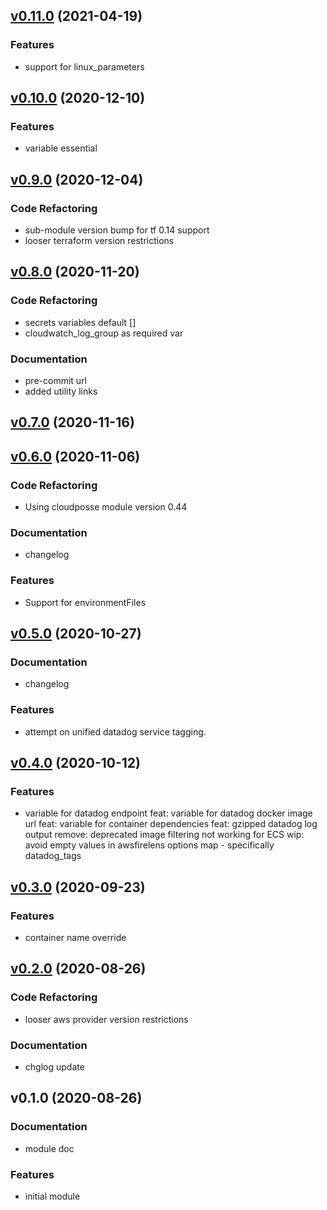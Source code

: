 
<a name="v0.11.0"></a>
## [v0.11.0](https://github.com/basefarm/terraform-aws-ecs-container-definition/compare/v0.10.0...v0.11.0) (2021-04-19)

### Features

* support for linux_parameters


<a name="v0.10.0"></a>
## [v0.10.0](https://github.com/basefarm/terraform-aws-ecs-container-definition/compare/v0.9.0...v0.10.0) (2020-12-10)

### Features

* variable essential


<a name="v0.9.0"></a>
## [v0.9.0](https://github.com/basefarm/terraform-aws-ecs-container-definition/compare/v0.8.0...v0.9.0) (2020-12-04)

### Code Refactoring

* sub-module version bump for tf 0.14 support
* looser terraform version restrictions


<a name="v0.8.0"></a>
## [v0.8.0](https://github.com/basefarm/terraform-aws-ecs-container-definition/compare/v0.7.0...v0.8.0) (2020-11-20)

### Code Refactoring

* secrets variables default []
* cloudwatch_log_group as required var

### Documentation

* pre-commit url
* added utility links


<a name="v0.7.0"></a>
## [v0.7.0](https://github.com/basefarm/terraform-aws-ecs-container-definition/compare/v0.6.0...v0.7.0) (2020-11-16)


<a name="v0.6.0"></a>
## [v0.6.0](https://github.com/basefarm/terraform-aws-ecs-container-definition/compare/v0.5.0...v0.6.0) (2020-11-06)

### Code Refactoring

* Using cloudposse module version 0.44

### Documentation

* changelog

### Features

* Support for environmentFiles


<a name="v0.5.0"></a>
## [v0.5.0](https://github.com/basefarm/terraform-aws-ecs-container-definition/compare/v0.4.0...v0.5.0) (2020-10-27)

### Documentation

* changelog

### Features

* attempt on unified datadog service tagging.


<a name="v0.4.0"></a>
## [v0.4.0](https://github.com/basefarm/terraform-aws-ecs-container-definition/compare/v0.3.0...v0.4.0) (2020-10-12)

### Features

* variable for datadog endpoint feat: variable for datadog docker image url feat: variable for container dependencies feat: gzipped datadog log output remove: deprecated image filtering not working for ECS wip: avoid empty values in awsfirelens options map - specifically datadog_tags


<a name="v0.3.0"></a>
## [v0.3.0](https://github.com/basefarm/terraform-aws-ecs-container-definition/compare/v0.2.0...v0.3.0) (2020-09-23)

### Features

* container name override


<a name="v0.2.0"></a>
## [v0.2.0](https://github.com/basefarm/terraform-aws-ecs-container-definition/compare/v0.1.0...v0.2.0) (2020-08-26)

### Code Refactoring

* looser aws provider version restrictions

### Documentation

* chglog update


<a name="v0.1.0"></a>
## v0.1.0 (2020-08-26)

### Documentation

* module doc

### Features

* initial module

